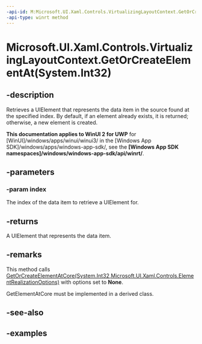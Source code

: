 ```yaml
---
-api-id: M:Microsoft.UI.Xaml.Controls.VirtualizingLayoutContext.GetOrCreateElementAt(System.Int32)
-api-type: winrt method
---
```


# Microsoft.UI.Xaml.Controls.VirtualizingLayoutContext.GetOrCreateElementAt(System.Int32)

<!--
public Windows.UI.Xaml.UIElement GetOrCreateElementAt (int index);
-->

## -description

Retrieves a UIElement that represents the data item in the source found at the specified index. By default, if an element already exists, it is returned; otherwise, a new element is created.

**This documentation applies to WinUI 2 for UWP** for [WinUI]/windows/apps/winui/winui3/ in the [Windows App SDK]/windows/apps/windows-app-sdk/, see the **[Windows App SDK namespaces]/windows/windows-app-sdk/api/winrt/**.

## -parameters

### -param index

The index of the data item to retrieve a UIElement for.

## -returns

A UIElement that represents the data item.

## -remarks

This method calls [GetOrCreateElementAtCore(System.Int32,Microsoft.UI.Xaml.Controls.ElementRealizationOptions)](virtualizinglayoutcontext_getorcreateelementatcore_440237553.md) with options set to **None**.

GetElementAtCore must be implemented in a derived class.

## -see-also

## -examples

